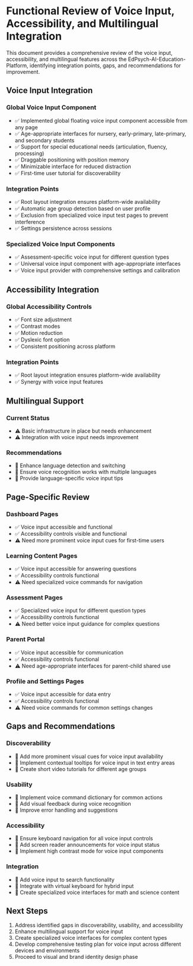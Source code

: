 # Functional Review of Voice Input, Accessibility, and Multilingual Integration

This document provides a comprehensive review of the voice input, accessibility, and multilingual features across the EdPsych-AI-Education-Platform, identifying integration points, gaps, and recommendations for improvement.

## Voice Input Integration

### Global Voice Input Component
- ✅ Implemented global floating voice input component accessible from any page
- ✅ Age-appropriate interfaces for nursery, early-primary, late-primary, and secondary students
- ✅ Support for special educational needs (articulation, fluency, processing)
- ✅ Draggable positioning with position memory
- ✅ Minimizable interface for reduced distraction
- ✅ First-time user tutorial for discoverability

### Integration Points
- ✅ Root layout integration ensures platform-wide availability
- ✅ Automatic age group detection based on user profile
- ✅ Exclusion from specialized voice input test pages to prevent interference
- ✅ Settings persistence across sessions

### Specialized Voice Input Components
- ✅ Assessment-specific voice input for different question types
- ✅ Universal voice input component with age-appropriate interfaces
- ✅ Voice input provider with comprehensive settings and calibration

## Accessibility Integration

### Global Accessibility Controls
- ✅ Font size adjustment
- ✅ Contrast modes
- ✅ Motion reduction
- ✅ Dyslexic font option
- ✅ Consistent positioning across platform

### Integration Points
- ✅ Root layout integration ensures platform-wide availability
- ✅ Synergy with voice input features

## Multilingual Support

### Current Status
- ⚠️ Basic infrastructure in place but needs enhancement
- ⚠️ Integration with voice input needs improvement

### Recommendations
- 🔄 Enhance language detection and switching
- 🔄 Ensure voice recognition works with multiple languages
- 🔄 Provide language-specific voice input tips

## Page-Specific Review

### Dashboard Pages
- ✅ Voice input accessible and functional
- ✅ Accessibility controls visible and functional
- ⚠️ Need more prominent voice input cues for first-time users

### Learning Content Pages
- ✅ Voice input accessible for answering questions
- ✅ Accessibility controls functional
- ⚠️ Need specialized voice commands for navigation

### Assessment Pages
- ✅ Specialized voice input for different question types
- ✅ Accessibility controls functional
- ⚠️ Need better voice input guidance for complex questions

### Parent Portal
- ✅ Voice input accessible for communication
- ✅ Accessibility controls functional
- ⚠️ Need age-appropriate interfaces for parent-child shared use

### Profile and Settings Pages
- ✅ Voice input accessible for data entry
- ✅ Accessibility controls functional
- ⚠️ Need voice commands for common settings changes

## Gaps and Recommendations

### Discoverability
- 🔄 Add more prominent visual cues for voice input availability
- 🔄 Implement contextual tooltips for voice input in text entry areas
- 🔄 Create short video tutorials for different age groups

### Usability
- 🔄 Implement voice command dictionary for common actions
- 🔄 Add visual feedback during voice recognition
- 🔄 Improve error handling and suggestions

### Accessibility
- 🔄 Ensure keyboard navigation for all voice input controls
- 🔄 Add screen reader announcements for voice input status
- 🔄 Implement high contrast mode for voice input components

### Integration
- 🔄 Add voice input to search functionality
- 🔄 Integrate with virtual keyboard for hybrid input
- 🔄 Create specialized voice interfaces for math and science content

## Next Steps

1. Address identified gaps in discoverability, usability, and accessibility
2. Enhance multilingual support for voice input
3. Create specialized voice interfaces for complex content types
4. Develop comprehensive testing plan for voice input across different devices and environments
5. Proceed to visual and brand identity design phase
